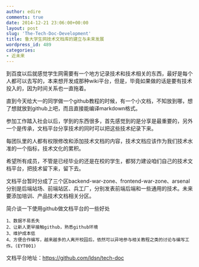 ```yaml
---
author: edire
comments: true
date: 2014-12-21 23:06:00+00:00
layout: post
slug: 'The-Tech-Doc-Development'
title: 鲁大学生网技术文档库的建立与未来发展
wordpress_id: 489
categories:
- 近未来
---
```


到百度以后就感觉学生网需要有一个地方记录技术和技术相关的东西，最好是每个人都可以去写的，本来想开发成那种wiki平台，但是，毕竟如果做的话是要有技术投入的，因为时间关系也一直拖着。

直到今天给大一的同学做一个github教程的时候，有一个小文档，不知放到哪，想了想就放到github上吧，而且直接能编译markdown格式。

参加工作踏入社会以后，学到的东西很多，首先感觉到的是分享是最重要的，另外一个是传承，文档平台分享技术的同时可以把这些技术纪录下来。

每团队里的人都有权限修改和添加技术文档的内容，技术文档应该作为我们技术水准的一个指标，技术文化的累积。

希望所有成员，不管是已经毕业的还是在校的学生，都努力建设咱们自己的技术文档平台，把技术留下来，留下去。

文档平台暂时分成了三个区backend-war-zone、frontend-war-zone、arsenal 分别是后端站场、前端站区、兵工厂，分别发表前端后端和一些通用的技术。未来要添加培训、产品技术文档相关分区。

简介谈一下使用github做文档平台的一些好处

	1、数据不易丢失
	2、让新人更早接触github，熟悉github环境
	3、维护成本低
	4、方便合作编写，越来越多的人离开校园后，依然可以异地参与相关教程之类的讨论与编写工作。(EYT001)

文档平台地址：https://github.com/ldsn/tech-doc